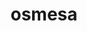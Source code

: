 ---
title: "osmesa"
layout: cache
categories: [package, develop]
meta: {"compilers": ["none"], "num_specs": 35, "num_specs_by_stack": {"data-vis-sdk": 5, "e4s": 13, "e4s-oneapi": 2, "e4s-rocm-external": 6, "ml-linux-x86_64-rocm": 9, "root": 35}, "oss": ["ubuntu20.04", "ubuntu22.04", "ubuntu24.04"], "platforms": ["linux"], "stacks": ["data-vis-sdk", "e4s", "e4s-oneapi", "e4s-rocm-external", "ml-linux-x86_64-rocm", "root"], "targets": ["x86_64_v3"], "versions": ["11.2.0"]}
spec_details: [{"compiler": "none", "hash": "4aslkdz56d43shpqlywteda7jhxxk3ib", "os": "ubuntu22.04", "platform": "linux", "size": "-", "stacks": ["e4s", "root"], "target": "x86_64_v3", "variants": ["build_system=bundle"], "versions": ["11.2.0"]}, {"compiler": "none", "hash": "5girfygwt64ph7mlyc6mvi2duuojiybv", "os": "ubuntu22.04", "platform": "linux", "size": "-", "stacks": ["e4s", "root"], "target": "x86_64_v3", "variants": ["build_system=bundle"], "versions": ["11.2.0"]}, {"compiler": "none", "hash": "5hw3oeajagbzkf34p6kewfpb32senqrd", "os": "ubuntu24.04", "platform": "linux", "size": "-", "stacks": ["ml-linux-x86_64-rocm", "root"], "target": "x86_64_v3", "variants": ["build_system=bundle"], "versions": ["11.2.0"]}, {"compiler": "none", "hash": "5j3uvjcsnznp3apjfxd6y6gmxrzntaxn", "os": "ubuntu22.04", "platform": "linux", "size": "-", "stacks": ["e4s", "root"], "target": "x86_64_v3", "variants": ["build_system=bundle"], "versions": ["11.2.0"]}, {"compiler": "none", "hash": "5vis5u6xgeei7ivlbcnoglra2qfhktg6", "os": "ubuntu24.04", "platform": "linux", "size": "-", "stacks": ["ml-linux-x86_64-rocm", "root"], "target": "x86_64_v3", "variants": ["build_system=bundle"], "versions": ["11.2.0"]}, {"compiler": "none", "hash": "7lnmk6vikhr62ldwx5hrd6n6immmmjev", "os": "ubuntu20.04", "platform": "linux", "size": "-", "stacks": ["data-vis-sdk", "root"], "target": "x86_64_v3", "variants": ["build_system=bundle"], "versions": ["11.2.0"]}, {"compiler": "none", "hash": "anamv2va6m2jwrm5kf5gae4sph5brvrf", "os": "ubuntu22.04", "platform": "linux", "size": "-", "stacks": ["e4s", "root"], "target": "x86_64_v3", "variants": ["build_system=bundle"], "versions": ["11.2.0"]}, {"compiler": "none", "hash": "bwxx6jkpqhxe7dvvsrml5an2f5uy7hlh", "os": "ubuntu22.04", "platform": "linux", "size": "-", "stacks": ["e4s", "root"], "target": "x86_64_v3", "variants": ["build_system=bundle"], "versions": ["11.2.0"]}, {"compiler": "none", "hash": "cs63lywangkspfrixzm3qhiiscitsmfb", "os": "ubuntu24.04", "platform": "linux", "size": "-", "stacks": ["ml-linux-x86_64-rocm", "root"], "target": "x86_64_v3", "variants": ["build_system=bundle"], "versions": ["11.2.0"]}, {"compiler": "none", "hash": "cxz5sgyp3clazkc34uf47p4asddtqo4x", "os": "ubuntu20.04", "platform": "linux", "size": "-", "stacks": ["data-vis-sdk", "root"], "target": "x86_64_v3", "variants": ["build_system=bundle"], "versions": ["11.2.0"]}, {"compiler": "none", "hash": "d2dvdazs67qatwfqlbuwhjoopa67dm6e", "os": "ubuntu20.04", "platform": "linux", "size": "-", "stacks": ["data-vis-sdk", "root"], "target": "x86_64_v3", "variants": ["build_system=bundle"], "versions": ["11.2.0"]}, {"compiler": "none", "hash": "d6v2ggfbfxdgigti74ac6spmcmyl3jfo", "os": "ubuntu20.04", "platform": "linux", "size": "-", "stacks": ["data-vis-sdk", "root"], "target": "x86_64_v3", "variants": ["build_system=bundle"], "versions": ["11.2.0"]}, {"compiler": "none", "hash": "ehwrhp7wad2kfqsf4w47fjp4acxxc2vq", "os": "ubuntu22.04", "platform": "linux", "size": "-", "stacks": ["e4s-rocm-external", "root"], "target": "x86_64_v3", "variants": ["build_system=bundle"], "versions": ["11.2.0"]}, {"compiler": "none", "hash": "eivplvikhetorfa45lhy3s6rjjodtzak", "os": "ubuntu22.04", "platform": "linux", "size": "-", "stacks": ["e4s", "root"], "target": "x86_64_v3", "variants": ["build_system=bundle"], "versions": ["11.2.0"]}, {"compiler": "none", "hash": "faezkwe2ot5zltawolvol7zxqnczydub", "os": "ubuntu24.04", "platform": "linux", "size": "-", "stacks": ["ml-linux-x86_64-rocm", "root"], "target": "x86_64_v3", "variants": ["build_system=bundle"], "versions": ["11.2.0"]}, {"compiler": "none", "hash": "g4vxliljwgyx3wj7hijbb6haabx6u5ut", "os": "ubuntu22.04", "platform": "linux", "size": "-", "stacks": ["e4s-rocm-external", "root"], "target": "x86_64_v3", "variants": ["build_system=bundle"], "versions": ["11.2.0"]}, {"compiler": "none", "hash": "gel5byccmnlse7melun22ixpynwxakmw", "os": "ubuntu24.04", "platform": "linux", "size": "-", "stacks": ["ml-linux-x86_64-rocm", "root"], "target": "x86_64_v3", "variants": ["build_system=bundle"], "versions": ["11.2.0"]}, {"compiler": "none", "hash": "howyw3xfjbocwggszs2ldeeepfrbxogb", "os": "ubuntu24.04", "platform": "linux", "size": "-", "stacks": ["ml-linux-x86_64-rocm", "root"], "target": "x86_64_v3", "variants": ["build_system=bundle"], "versions": ["11.2.0"]}, {"compiler": "none", "hash": "hv7zrwnjhbumrcglugcikg2hjgb2jcs6", "os": "ubuntu22.04", "platform": "linux", "size": "-", "stacks": ["e4s-oneapi", "root"], "target": "x86_64_v3", "variants": ["build_system=bundle"], "versions": ["11.2.0"]}, {"compiler": "none", "hash": "i3dbiu42zn7qo2a23ktbmu6a32tzpola", "os": "ubuntu22.04", "platform": "linux", "size": "-", "stacks": ["e4s", "root"], "target": "x86_64_v3", "variants": ["build_system=bundle"], "versions": ["11.2.0"]}, {"compiler": "none", "hash": "icpdzouiotbkvvloinnsn75bva4dae57", "os": "ubuntu22.04", "platform": "linux", "size": "-", "stacks": ["e4s", "root"], "target": "x86_64_v3", "variants": ["build_system=bundle"], "versions": ["11.2.0"]}, {"compiler": "none", "hash": "j2k2iopeqaoegfxsl3wz2ekvdlebl3e2", "os": "ubuntu22.04", "platform": "linux", "size": "-", "stacks": ["e4s-oneapi", "root"], "target": "x86_64_v3", "variants": ["build_system=bundle"], "versions": ["11.2.0"]}, {"compiler": "none", "hash": "n3d2lxfjczxczbuebk73fhw2mbgefahu", "os": "ubuntu22.04", "platform": "linux", "size": "-", "stacks": ["e4s-rocm-external", "root"], "target": "x86_64_v3", "variants": ["build_system=bundle"], "versions": ["11.2.0"]}, {"compiler": "none", "hash": "o36kprh3ynirokza3puwgiwcop2kharl", "os": "ubuntu22.04", "platform": "linux", "size": "-", "stacks": ["e4s", "root"], "target": "x86_64_v3", "variants": ["build_system=bundle"], "versions": ["11.2.0"]}, {"compiler": "none", "hash": "oi4dlhfefzs6lwaz3khtdfg55naajbbn", "os": "ubuntu22.04", "platform": "linux", "size": "-", "stacks": ["e4s", "root"], "target": "x86_64_v3", "variants": ["build_system=bundle"], "versions": ["11.2.0"]}, {"compiler": "none", "hash": "ox4o26shpmnvk6ucgpuk7n7bxfkq7rfu", "os": "ubuntu22.04", "platform": "linux", "size": "-", "stacks": ["e4s-rocm-external", "root"], "target": "x86_64_v3", "variants": ["build_system=bundle"], "versions": ["11.2.0"]}, {"compiler": "none", "hash": "pmgndi6tdc5zqpopsvhhyvdww24a42yx", "os": "ubuntu20.04", "platform": "linux", "size": "-", "stacks": ["data-vis-sdk", "root"], "target": "x86_64_v3", "variants": ["build_system=bundle"], "versions": ["11.2.0"]}, {"compiler": "none", "hash": "rvtbifoakwnbxxyobd5b6sgqp3vv5ik4", "os": "ubuntu24.04", "platform": "linux", "size": "-", "stacks": ["ml-linux-x86_64-rocm", "root"], "target": "x86_64_v3", "variants": ["build_system=bundle"], "versions": ["11.2.0"]}, {"compiler": "none", "hash": "seq7yyy67432cefayqyt52gcyeaen5yr", "os": "ubuntu22.04", "platform": "linux", "size": "-", "stacks": ["e4s", "root"], "target": "x86_64_v3", "variants": ["build_system=bundle"], "versions": ["11.2.0"]}, {"compiler": "none", "hash": "sq3q3lt7nfeokq22tjkprc2wctk63vrw", "os": "ubuntu22.04", "platform": "linux", "size": "-", "stacks": ["e4s-rocm-external", "root"], "target": "x86_64_v3", "variants": ["build_system=bundle"], "versions": ["11.2.0"]}, {"compiler": "none", "hash": "t7ini2vqdregdmumfzzutiln3adit5fr", "os": "ubuntu22.04", "platform": "linux", "size": "-", "stacks": ["e4s", "root"], "target": "x86_64_v3", "variants": ["build_system=bundle"], "versions": ["11.2.0"]}, {"compiler": "none", "hash": "umspbpyywcmaxy3eqydnljg4du6csds6", "os": "ubuntu22.04", "platform": "linux", "size": "-", "stacks": ["e4s", "root"], "target": "x86_64_v3", "variants": ["build_system=bundle"], "versions": ["11.2.0"]}, {"compiler": "none", "hash": "wrb6jsolzfp5tzfpxteevwz6firfznj7", "os": "ubuntu24.04", "platform": "linux", "size": "-", "stacks": ["ml-linux-x86_64-rocm", "root"], "target": "x86_64_v3", "variants": ["build_system=bundle"], "versions": ["11.2.0"]}, {"compiler": "none", "hash": "xcmirmnolo5fdnotxf3wagcozdwcsrfz", "os": "ubuntu22.04", "platform": "linux", "size": "-", "stacks": ["e4s-rocm-external", "root"], "target": "x86_64_v3", "variants": ["build_system=bundle"], "versions": ["11.2.0"]}, {"compiler": "none", "hash": "yxgovx4t2it4fisjgb67s3wrts7mpss4", "os": "ubuntu24.04", "platform": "linux", "size": "-", "stacks": ["ml-linux-x86_64-rocm", "root"], "target": "x86_64_v3", "variants": ["build_system=bundle"], "versions": ["11.2.0"]}]
---